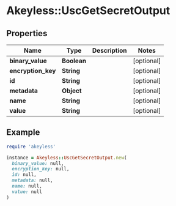 # Akeyless::UscGetSecretOutput

## Properties

| Name | Type | Description | Notes |
| ---- | ---- | ----------- | ----- |
| **binary_value** | **Boolean** |  | [optional] |
| **encryption_key** | **String** |  | [optional] |
| **id** | **String** |  | [optional] |
| **metadata** | **Object** |  | [optional] |
| **name** | **String** |  | [optional] |
| **value** | **String** |  | [optional] |

## Example

```ruby
require 'akeyless'

instance = Akeyless::UscGetSecretOutput.new(
  binary_value: null,
  encryption_key: null,
  id: null,
  metadata: null,
  name: null,
  value: null
)
```

